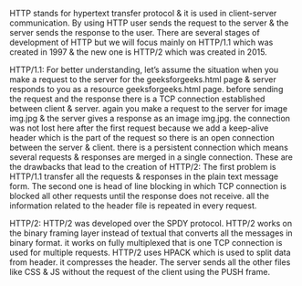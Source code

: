 HTTP stands for hypertext transfer protocol & it is used in client-server communication. By using HTTP user sends the request to the server & the server sends the response to the user. There are several stages of development of HTTP but we will focus mainly on HTTP/1.1 which was created in 1997 & the new one is HTTP/2 which was created in 2015.

HTTP/1.1: For better understanding, let’s assume the situation when you make a request to the server for the geeksforgeeks.html page & server responds to you as a resource geeksforgeeks.html page. before sending the request and the response there is a TCP connection established between client & server. again you make a request to the server for image img.jpg & the server gives a response as an image img.jpg. the connection was not lost here after the first request because we add a keep-alive header which is the part of the request so there is an open connection between the server & client. there is a persistent connection which means several requests & responses are merged in a single connection. These are the drawbacks that lead to the creation of HTTP/2: The first problem is HTTP/1.1 transfer all the requests & responses in the plain text message form. The second one is head of line blocking in which TCP connection is blocked all other requests until the response does not receive. all the information related to the header file is repeated in every request.

HTTP/2: HTTP/2 was developed over the SPDY protocol. HTTP/2 works on the binary framing layer instead of textual that converts all the messages in binary format. it works on fully multiplexed that is one TCP connection is used for multiple requests. HTTP/2 uses HPACK which is used to split data from header. it compresses the header. The server sends all the other files like CSS & JS without the request of the client using the PUSH frame.